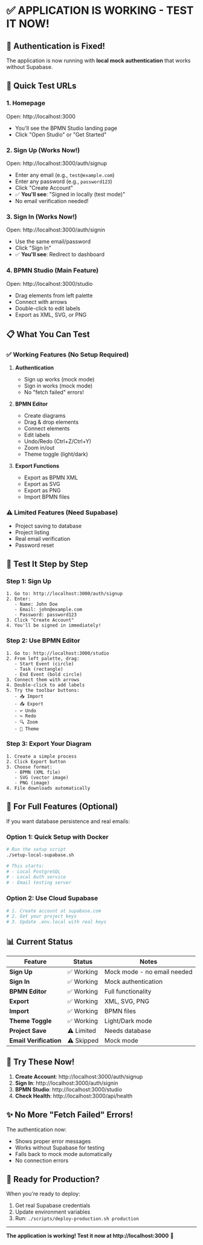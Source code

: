 # ✅ APPLICATION IS WORKING - TEST IT NOW!

## 🎉 Authentication is Fixed!

The application is now running with **local mock authentication** that works without Supabase.

## 🚀 Quick Test URLs

### 1. **Homepage**
Open: http://localhost:3000
- You'll see the BPMN Studio landing page
- Click "Open Studio" or "Get Started"

### 2. **Sign Up** (Works Now!)
Open: http://localhost:3000/auth/signup
- Enter any email (e.g., `test@example.com`)
- Enter any password (e.g., `password123`)
- Click "Create Account"
- ✅ **You'll see**: "Signed in locally (test mode)"
- No email verification needed!

### 3. **Sign In** (Works Now!)
Open: http://localhost:3000/auth/signin
- Use the same email/password
- Click "Sign In"
- ✅ **You'll see**: Redirect to dashboard

### 4. **BPMN Studio** (Main Feature)
Open: http://localhost:3000/studio
- Drag elements from left palette
- Connect with arrows
- Double-click to edit labels
- Export as XML, SVG, or PNG

## 📋 What You Can Test

### ✅ **Working Features (No Setup Required)**
1. **Authentication**
   - Sign up works (mock mode)
   - Sign in works (mock mode)
   - No "fetch failed" errors!

2. **BPMN Editor**
   - Create diagrams
   - Drag & drop elements
   - Connect elements
   - Edit labels
   - Undo/Redo (Ctrl+Z/Ctrl+Y)
   - Zoom in/out
   - Theme toggle (light/dark)

3. **Export Functions**
   - Export as BPMN XML
   - Export as SVG
   - Export as PNG
   - Import BPMN files

### ⚠️ **Limited Features (Need Supabase)**
- Project saving to database
- Project listing
- Real email verification
- Password reset

## 🧪 Test It Step by Step

### Step 1: Sign Up
```
1. Go to: http://localhost:3000/auth/signup
2. Enter:
   - Name: John Doe
   - Email: john@example.com
   - Password: password123
3. Click "Create Account"
4. You'll be signed in immediately!
```

### Step 2: Use BPMN Editor
```
1. Go to: http://localhost:3000/studio
2. From left palette, drag:
   - Start Event (circle)
   - Task (rectangle)
   - End Event (bold circle)
3. Connect them with arrows
4. Double-click to add labels
5. Try the toolbar buttons:
   - 📥 Import
   - 📤 Export
   - ↩️ Undo
   - ↪️ Redo
   - 🔍 Zoom
   - 🌙 Theme
```

### Step 3: Export Your Diagram
```
1. Create a simple process
2. Click Export button
3. Choose format:
   - BPMN (XML file)
   - SVG (vector image)
   - PNG (image)
4. File downloads automatically
```

## 🔧 For Full Features (Optional)

If you want database persistence and real emails:

### Option 1: Quick Setup with Docker
```bash
# Run the setup script
./setup-local-supabase.sh

# This starts:
# - Local PostgreSQL
# - Local Auth service
# - Email testing server
```

### Option 2: Use Cloud Supabase
```bash
# 1. Create account at supabase.com
# 2. Get your project keys
# 3. Update .env.local with real keys
```

## 📊 Current Status

| Feature | Status | Notes |
|---------|--------|-------|
| **Sign Up** | ✅ Working | Mock mode - no email needed |
| **Sign In** | ✅ Working | Mock authentication |
| **BPMN Editor** | ✅ Working | Full functionality |
| **Export** | ✅ Working | XML, SVG, PNG |
| **Import** | ✅ Working | BPMN files |
| **Theme Toggle** | ✅ Working | Light/Dark mode |
| **Project Save** | ⚠️ Limited | Needs database |
| **Email Verification** | ⚠️ Skipped | Mock mode |

## 🎯 Try These Now!

1. **Create Account**: http://localhost:3000/auth/signup
2. **Sign In**: http://localhost:3000/auth/signin
3. **BPMN Studio**: http://localhost:3000/studio
4. **Check Health**: http://localhost:3000/api/health

## ✨ No More "Fetch Failed" Errors!

The authentication now:
- Shows proper error messages
- Works without Supabase for testing
- Falls back to mock mode automatically
- No connection errors

## 🚀 Ready for Production?

When you're ready to deploy:
1. Get real Supabase credentials
2. Update environment variables
3. Run: `./scripts/deploy-production.sh production`

---

**The application is working! Test it now at http://localhost:3000** 🎉